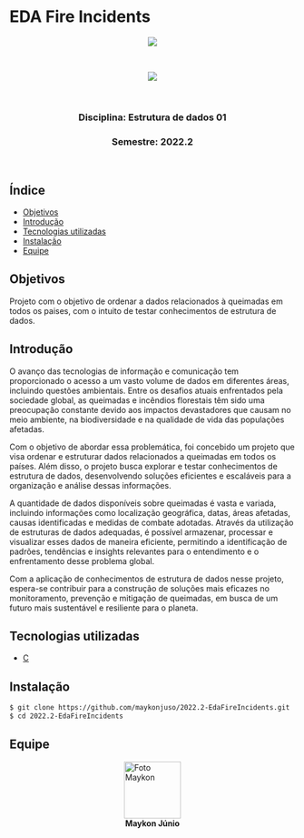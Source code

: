 <h1>EDA Fire Incidents</h1>

<p align="center">
    <img src="http://img.shields.io/static/v1?label=STATUS&message=CONCLUDED&color=GREEN&style=for-the-badge"/>
</p>

<p><br></p>

<p align="center">
    <a href="https://www.unb.br/"><img src="https://github.com/maykonjuso/2022.1-Amicis/assets/89596623/0a192c70-9631-451b-a4ef-eadb2bb892e7"></a>
</p>

<p><br></p>

<p align="center">
    <h3 align="center"><b>Disciplina:</b> Estrutura de dados 01</h3>
    <h3 align="center"><b>Semestre:</b> 2022.2</h3>
</p>

<p><br></p>

<h2>Índice</h2>

- [Objetivos](#objetivos)
- [Introdução](#introdução)
- [Tecnologias utilizadas](#tecnologias-utilizadas)
- [Instalação](#instalação)
- [Equipe](#equipe)

## Objetivos

Projeto com o objetivo de ordenar a dados relacionados à queimadas em todos os paises, com o intuito de testar conhecimentos de estrutura de dados.

## Introdução

O avanço das tecnologias de informação e comunicação tem proporcionado o acesso a um vasto volume de dados em diferentes áreas, incluindo questões ambientais. Entre os desafios atuais enfrentados pela sociedade global, as queimadas e incêndios florestais têm sido uma preocupação constante devido aos impactos devastadores que causam no meio ambiente, na biodiversidade e na qualidade de vida das populações afetadas.

Com o objetivo de abordar essa problemática, foi concebido um projeto que visa ordenar e estruturar dados relacionados a queimadas em todos os países. Além disso, o projeto busca explorar e testar conhecimentos de estrutura de dados, desenvolvendo soluções eficientes e escaláveis para a organização e análise dessas informações.

A quantidade de dados disponíveis sobre queimadas é vasta e variada, incluindo informações como localização geográfica, datas, áreas afetadas, causas identificadas e medidas de combate adotadas. Através da utilização de estruturas de dados adequadas, é possível armazenar, processar e visualizar esses dados de maneira eficiente, permitindo a identificação de padrões, tendências e insights relevantes para o entendimento e o enfrentamento desse problema global.

Com a aplicação de conhecimentos de estrutura de dados nesse projeto, espera-se contribuir para a construção de soluções mais eficazes no monitoramento, prevenção e mitigação de queimadas, em busca de um futuro mais sustentável e resiliente para o planeta.

## Tecnologias utilizadas

- [C](<https://pt.wikipedia.org/wiki/C_(linguagem_de_programa%C3%A7%C3%A3o)>)

## Instalação

```bash
$ git clone https://github.com/maykonjuso/2022.2-EdaFireIncidents.git
$ cd 2022.2-EdaFireIncidents
```

## Equipe

<a style="display: flex; flex-direction: column; align-items: center;">
    <img src="https://avatars.githubusercontent.com/u/89596623?v=4" width="100px;" alt="Foto Maykon"/>
    <b>Maykon Júnio</b>
</a>
